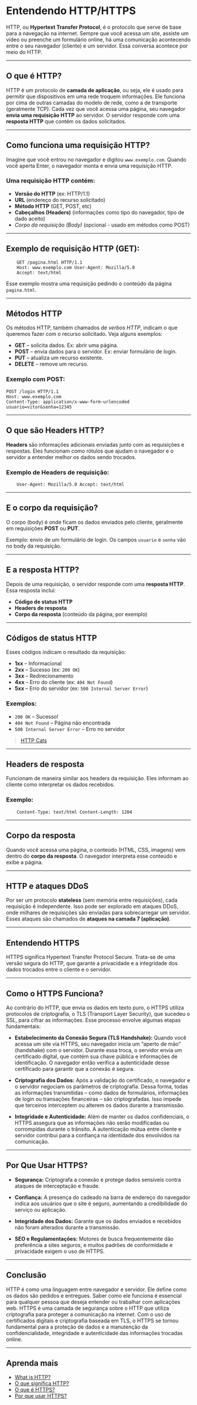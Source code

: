 # Entendendo HTTP/HTTPS

HTTP, ou **Hypertext Transfer Protocol**, é o protocolo que serve de base para a navegação na internet. Sempre que você acessa um site, assiste um vídeo ou preenche um formulário online, há uma comunicação acontecendo entre o seu navegador (cliente) e um servidor. Essa conversa acontece por meio do HTTP.

---

## O que é HTTP?

HTTP é um protocolo de **camada de aplicação**, ou seja, ele é usado para permitir que dispositivos em uma rede troquem informações. Ele funciona por cima de outras camadas do modelo de rede, como a de transporte (geralmente TCP). Cada vez que você acessa uma página, seu navegador **envia uma requisição HTTP** ao servidor. O servidor responde com uma **resposta HTTP** que contém os dados solicitados.

---

## Como funciona uma requisição HTTP?

Imagine que você entrou no navegador e digitou `www.exemplo.com`. Quando você aperta Enter, o navegador monta e envia uma requisição HTTP.

### Uma requisição HTTP contém:

- **Versão do HTTP** (ex: HTTP/1.1)
- **URL** (endereço do recurso solicitado)
- **Método HTTP** (GET, POST, etc)
- **Cabeçalhos (Headers)** (informações como tipo do navegador, tipo de dado aceito)
- *Corpo da requisição (Body)* (opcional - usado em métodos como POST)

---

## Exemplo de requisição HTTP (GET):

```
    GET /pagina.html HTTP/1.1
    Host: www.exemplo.com User-Agent: Mozilla/5.0
    Accept: text/html
```


Esse exemplo mostra uma requisição pedindo o conteúdo da página `pagina.html`.

---

## Métodos HTTP

Os métodos HTTP, também chamados de *verbos HTTP*, indicam o que queremos fazer com o recurso solicitado. Veja alguns exemplos:

- **GET** – solicita dados. Ex: abrir uma página.
- **POST** – envia dados para o servidor. Ex: enviar formulário de login.
- **PUT** – atualiza um recurso existente.
- **DELETE** – remove um recurso.

### Exemplo com POST:

```
POST /login HTTP/1.1
Host: www.exemplo.com
Content-Type: application/x-www-form-urlencoded
usuario=vitor&senha=12345
```

---

## O que são Headers HTTP?

**Headers** são informações adicionais enviadas junto com as requisições e respostas. Eles funcionam como rótulos que ajudam o navegador e o servidor a entender melhor os dados sendo trocados.

### Exemplo de Headers de requisição:

```
    User-Agent: Mozilla/5.0 Accept: text/html
```

---

## E o corpo da requisição?

O corpo (body) é onde ficam os dados enviados pelo cliente, geralmente em requisições **POST** ou **PUT**.

Exemplo: envio de um formulário de login. Os campos `usuario` e `senha` vão no body da requisição.

---

## E a resposta HTTP?

Depois de uma requisição, o servidor responde com uma **resposta HTTP**. Essa resposta inclui:

- **Código de status HTTP**
- **Headers de resposta**
- **Corpo da resposta** (conteúdo da página, por exemplo)

---

## Códigos de status HTTP

Esses códigos indicam o resultado da requisição:

- **1xx** – Informacional
- **2xx** – Sucesso (ex: `200 OK`)
- **3xx** – Redirecionamento
- **4xx** – Erro do cliente (ex: `404 Not Found`)
- **5xx** – Erro do servidor (ex: `500 Internal Server Error`)

### Exemplos:

- `200 OK` – Sucesso!
- `404 Not Found` – Página não encontrada
- `500 Internal Server Error` – Erro no servidor

> [HTTP Cats](https://http.cat/)

---

## Headers de resposta

Funcionam de maneira similar aos headers da requisição. Eles informam ao cliente como interpretar os dados recebidos.

### Exemplo:

```
    Content-Type: text/html Content-Length: 1204
```


---

## Corpo da resposta

Quando você acessa uma página, o conteúdo (HTML, CSS, imagens) vem dentro do **corpo da resposta**. O navegador interpreta esse conteúdo e exibe a página.

---

## HTTP e ataques DDoS

Por ser um protocolo **stateless** (sem memória entre requisições), cada requisição é independente. Isso pode ser explorado em ataques DDoS, onde milhares de requisições são enviadas para sobrecarregar um servidor. Esses ataques são chamados de **ataques na camada 7 (aplicação)**.

---

## Entendendo HTTPS

HTTPS significa Hypertext Transfer Protocol Secure. Trata-se de uma versão segura do HTTP, que garante a privacidade e a integridade dos dados trocados entre o cliente e o servidor.

---

## Como o HTTPS Funciona?

Ao contrário do HTTP, que envia os dados em texto puro, o HTTPS utiliza protocolos de criptografia, o TLS (Transport Layer Security), que sucedeu o SSL, para cifrar as informações. Esse processo envolve algumas etapas fundamentais:

- **Estabelecimento da Conexão Segura (TLS Handshake):** Quando você acessa um site via HTTPS, seu navegador inicia um “aperto de mão” (handshake) com o servidor. Durante essa troca, o servidor envia um certificado digital, que contém sua chave pública e informações de identificação. O navegador então verifica a autenticidade desse certificado para garantir que a conexão é segura.

- **Criptografia dos Dados:** Após a validação do certificado, o navegador e o servidor negociam os parâmetros de criptografia. Dessa forma, todas as informações transmitidas – como dados de formulários, informações de login ou transações financeiras – são criptografadas. Isso impede que terceiros interceptem ou alterem os dados durante a transmissão.

- **Integridade e Autenticidade:** Além de manter os dados confidenciais, o HTTPS assegura que as informações não serão modificadas ou corrompidas durante o trânsito. A autenticação mútua entre cliente e servidor contribui para a confiança na identidade dos envolvidos na comunicação.

---

## Por Que Usar HTTPS?

- **Segurança:** Criptografa a conexão e protege dados sensíveis contra ataques de interceptação e fraude.

- **Confiança:** A presença do cadeado na barra de endereço do navegador indica aos usuários que o site é seguro, aumentando a credibilidade do serviço ou aplicação.

- **Integridade dos Dados:** Garante que os dados enviados e recebidos não foram alterados durante a transmissão.

- **SEO e Regulamentações:** Motores de busca frequentemente dão preferência a sites seguros, e muitos padrões de conformidade e privacidade exigem o uso de HTTPS.

---

## Conclusão

HTTP é como uma linguagem entre navegador e servidor. Ele define como os dados são pedidos e entregues. Saber como ele funciona é essencial para qualquer pessoa que deseja entender ou trabalhar com aplicações web. HTTPS é uma camada de segurança sobre o HTTP que utiliza criptografia para proteger a comunicação na internet. Com o uso de certificados digitais e criptografia baseada em TLS, o HTTPS se tornou fundamental para a proteção de dados e a manutenção da confidencialidade, integridade e autenticidade das informações trocadas online.

---

## Aprenda mais

- [What is HTTP?](https://www.cloudflare.com/learning/ddos/glossary/hypertext-transfer-protocol-http/#:~:text=The%20Hypertext%20Transfer%20Protocol%20(HTTP,of%20the%20network%20protocol%20stack.))
- [O que significa HTTP?](https://www.alura.com.br/artigos/http?utm_term=&utm_campaign=%5BAO%5D+%5BPerformance+Max%5D+%5BVenda%5D&utm_source=google&utm_medium=cpc&campaign_id=22048829191__&utm_id=22048829191__&hsa_acc=7964138385&hsa_cam=%5BAO%5D+%5BPerformance+Max%5D+%5BVenda%5D&hsa_grp=&hsa_ad=&hsa_src=x&hsa_tgt=&hsa_kw=&hsa_mt=&hsa_net=google&hsa_ver=3&gad_source=1&gclid=CjwKCAjwtdi_BhACEiwA97y8BN3t83-wEVfWvpJiT-1tdv_Pd_umBkjimbMop53JlE1No_T_KscQmRoCxTgQAvD_BwE)
- [O que é HTTPS?](https://www.cloudflare.com/pt-br/learning/ssl/what-is-https/)
- [Por que usar HTTPS?](https://www.cloudflare.com/pt-br/learning/ssl/why-use-https/)